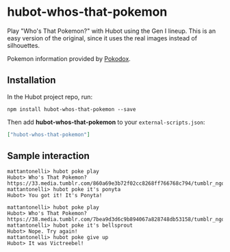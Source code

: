 # hubot-whos-that-pokemon

Play "Who's That Pokemon?" with Hubot using the Gen I lineup. This is an easy version of the original, since it uses the real images instead of silhouettes.

Pokemon information provided by [Pokodox](https://github.com/TrevorS/pokodox).

## Installation

In the Hubot project repo, run:

`npm install hubot-whos-that-pokemon --save`

Then add **hubot-whos-that-pokemon** to your `external-scripts.json`:

```json
["hubot-whos-that-pokemon"]
```

## Sample interaction

```text
mattantonelli> hubot poke play
Hubot> Who's That Pokemon? https://33.media.tumblr.com/860a69e3b72f02cc8268ff766768c794/tumblr_ngqwjw0Yjp1u650quo6_250.jpg
mattantonelli> hubot poke it's ponyta
Hubot> You got it! It's Ponyta!

mattantonelli> hubot poke play
Hubot> Who's That Pokemon? https://38.media.tumblr.com/7bea9d3d6c9b894067a828748db53158/tumblr_ngqwlgAskc1u650quo8_250.jpg
mattantonelli> hubot poke it's bellsprout
Hubot> Nope. Try again!
mattantonelli> hubot poke give up
Hubot> It was Victreebel!
```

